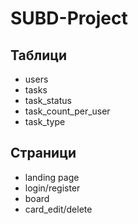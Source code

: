 # SUBD-Project

## Таблици
* users
* tasks
* task_status
* task_count_per_user
* task_type

## Страници
* landing page
* login/register
* board
* card_edit/delete